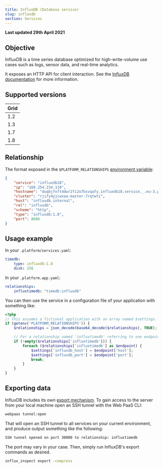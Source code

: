 ```yaml
---
title: InfluxDB (Database service)
slug: influxdb
section: Services
---
```


**Last updated 29th April 2021**


## Objective  

InfluxDB is a time series database optimized for high-write-volume use cases such as logs, sensor data, and real-time analytics.


It exposes an HTTP API for client interaction. See the [InfluxDB documentation](https://docs.influxdata.com/influxdb) for more information.

## Supported versions

| **Grid** | 
|----------------------------------|  
|  1.2 |  
|  1.3 |  
|  1.7 |  
|  1.8 |  

## Relationship

The format exposed in the ``$PLATFORM_RELATIONSHIPS`` [environment variable](../../development-variables#platformsh-provided-variables):

```json  
{
    "service": "influxdb18",
    "ip": "169.254.234.110",
    "hostname": "duqbjfn7t4dwr2fi2o7bsvqafy.influxdb18.service._.eu-3.platformsh.site",
    "cluster": "rjify4yjcwxaa-master-7rqtwti",
    "host": "influxdb.internal",
    "rel": "influxdb",
    "scheme": "http",
    "type": "influxdb:1.8",
    "port": 8086
}
```  

## Usage example

In your `.platform/services.yaml`:


```yaml   
timedb:
    type: influxdb:1.8
    disk: 256
```  


In your `.platform.app.yaml`:


```yaml   
relationships:
    influxtimedb: "timedb:influxdb"
```  




You can then use the service in a configuration file of your application with something like:

```php
<?php
// This assumes a fictional application with an array named $settings.
if (getenv('PLATFORM_RELATIONSHIPS')) {
	$relationships = json_decode(base64_decode($relationships), TRUE);

	// For a relationship named 'influxtimedb' referring to one endpoint.
	if (!empty($relationships['influxtimedb'])) {
		foreach ($relationships['influxtimedb'] as $endpoint) {
			$settings['influxdb_host'] = $endpoint['host'];
			$settings['influxdb_port'] = $endpoint['port'];
			break;
		}
	}
}
```

## Exporting data

InfluxDB includes its own [export mechanism](https://docs.influxdata.com/influxdb/v1.2/tools/influx_inspect/).  To gain access to the server from your local machine open an SSH tunnel with the Web PaaS CLI:

```bash
webpaas tunnel:open
```

That will open an SSH tunnel to all services on your current environment, and produce output something like the following:

```bash
SSH tunnel opened on port 30000 to relationship: influxtimedb
```

The port may vary in your case.  Then, simply run InfluxDB's export commands as desired.

```bash
influx_inspect export -compress
```
